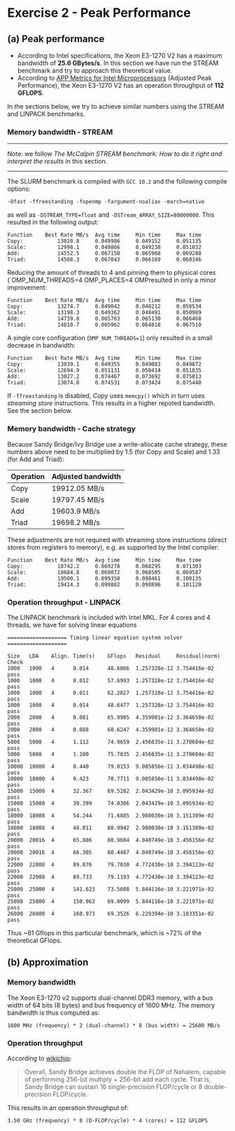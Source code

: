 # Exercise 2 - Peak Performance

## (a) Peak performance

- According to Intel specifications, the Xeon E3-1270 V2 has a maximum bandwidth of **25.6 GBytes/s**. In this section we have run the STREAM benchmark and try to approach this theoretical value.
- According to [APP Metrics for Intel Microprocessors][xeon-app] (Adjusted Peak Performance), the Xeon E3-1270 V2 has an operation throughput of **112 GFLOPS**.

In the sections below, we try to achieve similar numbers using the STREAM and LINPACK benchmarks.

### Memory bandwidth - STREAM

----
Note: we follow *The McCalpin STREAM benchmark: How to do it right and interpret the results* in this section.

----

The SLURM benchmark is compiled with `GCC 10.2` and the following compile options:
```
-Ofast -ffreestanding -fopenmp -fargument-noalias -march=native
```

as well as `-DSTREAM_TYPE=float` and `-DSTream_ARRAY_SIZE=80000000`. This resulted in the following output:
```
Function    Best Rate MB/s  Avg time     Min time     Max time
Copy:           13020.8     0.049986     0.049152     0.051135
Scale:          12998.1     0.049866     0.049238     0.051032
Add:            14552.5     0.067150     0.065968     0.069288
Triad:          14508.3     0.067043     0.066169     0.068346
```
Reducing the amount of threads to 4 and pinning them to physical cores (`OMP_NUM_THREADS=4 OMP_PLACES=4 OMPresulted in only a minor improvement:
```
Function    Best Rate MB/s  Avg time     Min time     Max time
Copy:           13274.7     0.049042     0.048212     0.050534
Scale:          13198.3     0.049362     0.048491     0.050989
Add:            14739.8     0.065763     0.065130     0.066468
Triad:          14810.7     0.065962     0.064818     0.067510
```
A single core configuration (`OMP_NUM_THREADS=1`) only resulted in a small decrease in bandwidth:
```
Function    Best Rate MB/s  Avg time     Min time     Max time
Copy:           13039.1     0.049355     0.049083     0.049872
Scale:          12694.9     0.051131     0.050414     0.051835
Add:            13027.2     0.074467     0.073692     0.075813
Triad:          13074.8     0.074531     0.073424     0.075440
```

If `-ffreestanding` is disabled, *Copy* uses `memcpy()` which in turn uses *streaming store* instructions. This results in a higher repoted bandwidth. See the section below.

### Memory bandwidth - Cache strategy

Because Sandy Bridge/Ivy Bridge use a write-allocate cache strategy, these numbers above need to be multiplied by 1.5 (for Copy and Scale) and 1.33 (for Add and Triad):

|Operation|Adjusted bandwidth|
| ---- | ---- |
| Copy | 19912.05 MB/s |
| Scale | 19797.45 MB/s |
| Add | 19603.9 MB/s |
| Triad | 19698.2 MB/s |

These adjustments are not required with streaming store instructions (direct stores from registers to memory), e.g. as supported by the Intel compiler:
```
Function    Best Rate MB/s  Avg time     Min time     Max time
Copy:           18742.2     0.069278     0.068295     0.071303
Scale:          18684.8     0.069072     0.068505     0.069587
Add:            19500.1     0.099350     0.098461     0.100135
Triad:          19414.3     0.099882     0.098896     0.101120
```

### Operation throughput - LINPACK

The LINPACK benchmark is included with Intel MKL. For 4 cores and 4 threads, we have for solving linear equations
```
=================== Timing linear equation system solver ===================

Size   LDA    Align. Time(s)    GFlops   Residual     Residual(norm) Check
1000   1000   4      0.014      48.6866  1.257328e-12 3.754416e-02   pass
1000   1000   4      0.012      57.6993  1.257328e-12 3.754416e-02   pass
1000   1000   4      0.011      62.2827  1.257328e-12 3.754416e-02   pass
1000   1000   4      0.014      48.6477  1.257328e-12 3.754416e-02   pass
2000   2000   4      0.081      65.9905  4.359901e-12 3.364650e-02   pass
2000   2000   4      0.088      60.6247  4.359901e-12 3.364650e-02   pass
5000   5008   4      1.112      74.9659  2.456835e-11 3.270604e-02   pass
5000   5008   4      1.100      75.7835  2.456835e-11 3.270604e-02   pass
10000  10000  4      8.440      79.0153  9.005856e-11 3.034498e-02   pass
10000  10000  4      9.423      70.7711  9.005856e-11 3.034498e-02   pass
15000  15000  4      32.367     69.5282  2.043429e-10 3.095934e-02   pass
15000  15000  4      30.399     74.0306  2.043429e-10 3.095934e-02   pass
18000  18008  4      54.244     71.6885  2.980030e-10 3.151309e-02   pass
18000  18008  4      48.011     80.9942  2.980030e-10 3.151309e-02   pass
20000  20016  4      65.886     80.9604  4.040749e-10 3.456156e-02   pass
20000  20016  4      66.305     80.4487  4.040749e-10 3.456156e-02   pass
22000  22008  4      89.076     79.7030  4.772430e-10 3.394123e-02   pass
22000  22008  4      89.733     79.1193  4.772430e-10 3.394123e-02   pass
25000  25000  4      141.623    73.5608  5.844116e-10 3.221971e-02   pass
25000  25000  4      150.963    69.0099  5.844116e-10 3.221971e-02   pass
26000  26000  4      168.973    69.3526  6.229394e-10 3.183351e-02   pass
```

Thus ~81 Gflops in this particular benchmark, which is ~72% of the theoretical GFlops.


## (b) Approximation

### Memory bandwidth

The Xeon E3-1270 v2 supports dual-channel DDR3 memory, with a bus width of 64 bits (8 bytes) and bus frequency of 1600 MHz. The memory bandwidth is thus computed as:
```
1600 MHz (frequency) * 2 (dual-channel) * 8 (bus width) = 25600 MB/s
```

### Operation throughput

According to [wikichip][xeon-wikichip]:

> Overall, Sandy Bridge achieves double the FLOP of Nehalem, capable of performing 256-bit multiply + 256-bit add each cycle. 
> That is, Sandy Bridge can sustain 16 single-precision FLOP/cycle or 8 double-precision FLOP/cycle. 

This results in an operation throughput of:
```
3.50 GHz (frequency) * 8 (D-FLOP/cycle) * 4 (cores) = 112 GFLOPS
```

[xeon-app]: https://www.intel.com/content/dam/support/us/en/documents/processors/APP-for-Intel-Xeon-Processors.pdf
[xeon-wikichip]: https://en.wikichip.org/wiki/intel/microarchitectures/sandy_bridge_(client)
[intel-oneapi]: https://software.intel.com/content/www/us/en/develop/documentation/installation-guide-for-intel-oneapi-toolkits-linux/top.html